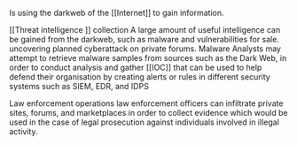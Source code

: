 Is using the darkweb of the [[Internet]] to gain information.

[[Threat intelligence ]] collection 
	A large amount of useful intelligence can be gained from the darkweb, such as malware and vulnerabilities for sale.  uncovering planned cyberattack on private forums. 
	Malware Analysts may attempt to retrieve malware samples from sources such as the Dark Web, in order to conduct analysis and gather [[IOC]] that can be used to help defend their organisation by creating alerts or rules in different security systems such as SIEM, EDR, and IDPS
	
Law enforcement operations 
	 law enforcement officers can infiltrate private sites, forums, and marketplaces in order to collect evidence which would be used in the case of legal prosecution against individuals involved in illegal activity. 
	 
	 